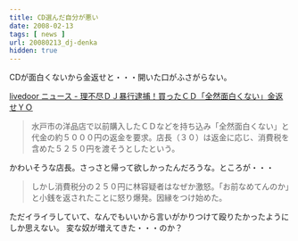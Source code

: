```yaml
---
title: CD選んだ自分が悪い
date: 2008-02-13
tags: [ news ]
url: 20080213_dj-denka
hidden: true
---
```

CDが面白くないから金返せと・・・開いた口がふさがらない。

<a href="http://news.livedoor.com/article/detail/3507418/">livedoor ニュース - 理不尽ＤＪ暴行逮捕！買ったＣＤ「全然面白くない」金返せＹＯ</a>

<blockquote>水戸市の洋品店で以前購入したＣＤなどを持ち込み「全然面白くない」と代金の約５０００円の返金を要求。店長（３０）は返金に応じ、消費税を含めた５２５０円を渡そうとしたという。</blockquote>

かわいそうな店長。さっさと帰って欲しかったんだろうな。ところが・・・

<blockquote>しかし消費税分の２５０円に林容疑者はなぜか激怒。「お前なめてんのか」と小銭を返されたことに怒り爆発。因縁をつけ始めた。</blockquote>

ただイライラしていて、なんでもいいから言いがかりつけて殴りたかったようにしか思えない。
変な奴が増えてきた・・・のか？
